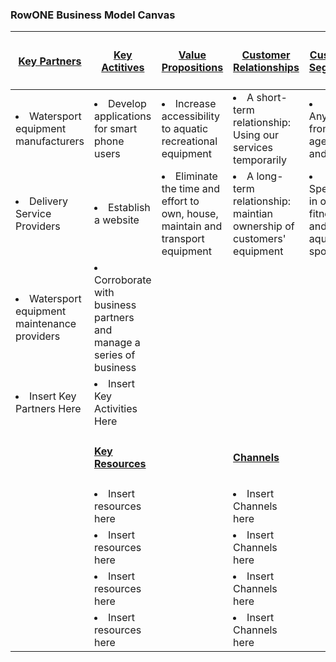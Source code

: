 <h3>RowONE Business Model Canvas</h3>

|<h4><a href="https://github.com/mmgustafson/RowONE/blob/master/T4:%20Key%20Partners%20%26%20Website%20Design.MD">Key Partners</a></h4>|<h4><a href="https://github.com/mmgustafson/RowONE/blob/master/T3:%20Key%20Activities%20and%20Resources.MD">Key Actitives</a></h4>|<h4><a href="https://github.com/mmgustafson/RowONE/blob/master/T1:%20Business%20Opportunity%20%26%20Market%20Feasibility.MD">Value Propositions</a></h4>|<h4><a href="https://github.com/mmgustafson/RowONE/blob/master/T2:%20Channels%20%26%20Customer%20Relationships.MD">Customer Relationships</a></h4>|<h4><a href="https://github.com/mmgustafson/RowONE/blob/master/T1:%20Business%20Opportunity%20%26%20Market%20Feasibility.MD">Customer Segments</a></h4>|
|---------------------|-----------------------|--------------------------|-------------------------------|--------------------------|
|<li>Watersport equipment manufacturers</li>|<li>Develop applications for smart phone users</li>| <li>Increase accessibility to aquatic recreational equipment</li> | <li> A short-term relationship: Using our services temporarily</li> | <li>Anyone from the age 18 and older</li>
|<li> Delivery Service Providers</li>| <li>Establish a website</li>| <li>Eliminate the time and effort to own, house, maintain and transport equipment</li>| <li>A long-term relationship: maintian ownership of customers' equipment</li>| <li>Specialize in outdoor fitness and aquatic sports                  
|<li>Watersport equipment maintenance providers</li>| <li>Corroborate with business partners and manage a series of business</li>|
|<li> Insert Key Partners Here</li> | <li> Insert Key Activities Here</li>|                            |                                |                           |
|                       | <h4><a href="https://github.com/mmgustafson/RowONE/blob/master/T3:%20Key%20Activities%20and%20Resources.MD">Key Resources</a></h4>|                            |    <h4><a href="https://github.com/mmgustafson/RowONE/blob/master/T2:%20Channels%20%26%20Customer%20Relationships.MD">Channels</a></h4>           |                        
|  | <li>Insert resources here</li>|  | <li>Insert Channels here</li>|
|  | <li>Insert resources here</li>|  | <li>Insert Channels here</li>|
|  | <li>Insert resources here</li>|  | <li>Insert Channels here</li>|
|  | <li>Insert resources here</li>|  | <li>Insert Channels here</li>|
